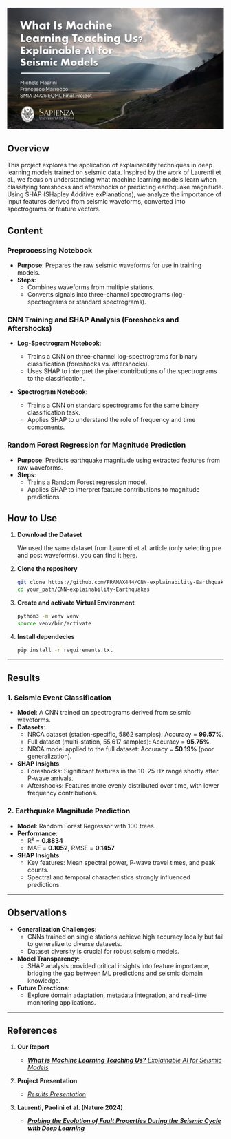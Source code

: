 ![background](media/BG.png)

## Overview  
This project explores the application of explainability techniques in deep learning models trained on seismic data. Inspired by the work of Laurenti et al., we focus on understanding what machine learning models learn when classifying foreshocks and aftershocks or predicting earthquake magnitude. Using SHAP (SHapley Additive exPlanations), we analyze the importance of input features derived from seismic waveforms, converted into spectrograms or feature vectors.  

## Content  

### Preprocessing Notebook  
- **Purpose**: Prepares the raw seismic waveforms for use in training models.  
- **Steps**:  
  - Combines waveforms from multiple stations.  
  - Converts signals into three-channel spectrograms (log-spectrograms or standard spectrograms).  

### CNN Training and SHAP Analysis (Foreshocks and Aftershocks)  
- **Log-Spectrogram Notebook**:  
  - Trains a CNN on three-channel log-spectrograms for binary classification (foreshocks vs. aftershocks).  
  - Uses SHAP to interpret the pixel contributions of the spectrograms to the classification.  

- **Spectrogram Notebook**:  
  - Trains a CNN on standard spectrograms for the same binary classification task.  
  - Applies SHAP to understand the role of frequency and time components.  

### Random Forest Regression for Magnitude Prediction  
- **Purpose**: Predicts earthquake magnitude using extracted features from raw waveforms.  
- **Steps**:  
  - Trains a Random Forest regression model.  
  - Applies SHAP to interpret feature contributions to magnitude predictions.  

## How to Use  

1. **Download the Dataset**
   
   We used the same dataset from Laurenti et al. article (only selecting pre and post waveforms), you can find it [here](https://zenodo.org/records/12795621).

3. **Clone the repository**  
   ```bash  
   git clone https://github.com/FRAMAX444/CNN-explainability-Earthquakes
   cd your_path/CNN-explainability-Earthquakes  
   ```

4. **Create and activate Virtual Environment**
    ```bash  
    python3 -m venv venv
    source venv/bin/activate
   ```

5. **Install dependecies**
    ```bash 
    pip install -r requirements.txt  
    ```

---

## Results

### 1. **Seismic Event Classification**
- **Model**: A CNN trained on spectrograms derived from seismic waveforms.
- **Datasets**: 
  - NRCA dataset (station-specific, 5862 samples): Accuracy = **99.57%**.
  - Full dataset (multi-station, 55,617 samples): Accuracy = **95.75%**.
  - NRCA model applied to the full dataset: Accuracy = **50.19%** (poor generalization).
- **SHAP Insights**:
  - Foreshocks: Significant features in the 10–25 Hz range shortly after P-wave arrivals.
  - Aftershocks: Features more evenly distributed over time, with lower frequency contributions.

### 2. **Earthquake Magnitude Prediction**
- **Model**: Random Forest Regressor with 100 trees.
- **Performance**:
  - R² = **0.8834**
  - MAE = **0.1052**, RMSE = **0.1457**
- **SHAP Insights**:
  - Key features: Mean spectral power, P-wave travel times, and peak counts.
  - Spectral and temporal characteristics strongly influenced predictions.

---

## Observations
- **Generalization Challenges**:
  - CNNs trained on single stations achieve high accuracy locally but fail to generalize to diverse datasets.
  - Dataset diversity is crucial for robust seismic models.
- **Model Transparency**:
  - SHAP analysis provided critical insights into feature importance, bridging the gap between ML predictions and seismic domain knowledge.
- **Future Directions**:
  - Explore domain adaptation, metadata integration, and real-time monitoring applications.

---

## References  

1. **Our Report**  
   - [***What is Machine Learning Teaching Us?** Explainable AI for Seismic Models*](media/MagriniMarroccoExplainableAI) 

2. **Project Presentation**  
   - [*Results Presentation*](media/Presentation.pdf)

3. **Laurenti, Paolini et al. (Nature 2024)**  
   - [***Probing the Evolution of Fault Properties During the Seismic Cycle with Deep Learning***](https://www.nature.com/articles/s41467-024-54153-w)


